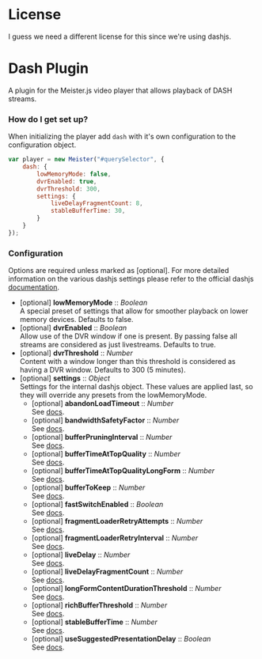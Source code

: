 # License

I guess we need a different license for this since we're using dashjs.

# Dash Plugin #

A plugin for the Meister.js video player that allows playback of DASH streams.

### How do I get set up? ###

When initializing the player add `dash` with it's own configuration to the configuration object.

```JavaScript
var player = new Meister("#querySelector", {
    dash: {
        lowMemoryMode: false,
        dvrEnabled: true,
        dvrThreshold: 300,
        settings: {
            liveDelayFragmentCount: 8,
            stableBufferTime: 30,
        }
    }
});
```

### Configuration ###

Options are required unless marked as [optional]. For more detailed information on the various dashjs settings please refer to the official dashjs [documentation](http://cdn.dashjs.org/latest/jsdoc/module-MediaPlayer.html).

* [optional] **lowMemoryMode** :: *Boolean*  
    A special preset of settings that allow for smoother playback on lower memory devices. Defaults to false.
* [optional] **dvrEnabled** :: *Boolean*  
    Allow use of the DVR window if one is present. By passing false all streams are considered as just livestreams. Defaults to true.
* [optional] **dvrThreshold** :: *Number*  
    Content with a window longer than this threshold is considered as having a DVR window. Defaults to 300 (5 minutes).
* [optional] **settings** :: *Object*  
    Settings for the internal dashjs object. These values are applied last, so they will override any presets from the lowMemoryMode.
    * [optional] **abandonLoadTimeout** :: *Number*  
        See [docs](http://cdn.dashjs.org/latest/jsdoc/module-MediaPlayer.html#setAbandonLoadTimeout__anchor).
    * [optional] **bandwidthSafetyFactor** :: *Number*  
        See [docs](http://cdn.dashjs.org/latest/jsdoc/module-MediaPlayer.html#setBandwidthSafetyFactor__anchor).
    * [optional] **bufferPruningInterval** :: *Number*  
        See [docs](http://cdn.dashjs.org/latest/jsdoc/module-MediaPlayer.html#setBufferPruningInterval__anchor).
    * [optional] **bufferTimeAtTopQuality** :: *Number*  
        See [docs](http://cdn.dashjs.org/latest/jsdoc/module-MediaPlayer.html#setBufferTimeAtTopQuality__anchor).
    * [optional] **bufferTimeAtTopQualityLongForm** :: *Number*  
        See [docs](http://cdn.dashjs.org/latest/jsdoc/module-MediaPlayer.html#setBufferTimeAtTopQualityLongForm__anchor).
    * [optional] **bufferToKeep** :: *Number*  
        See [docs](http://cdn.dashjs.org/latest/jsdoc/module-MediaPlayer.html#setBufferToKeep__anchor).
    * [optional] **fastSwitchEnabled** :: *Boolean*  
        See [docs](http://cdn.dashjs.org/latest/jsdoc/module-MediaPlayer.html#setFastSwitchEnabled__anchor).
    * [optional] **fragmentLoaderRetryAttempts** :: *Number*  
        See [docs](http://cdn.dashjs.org/latest/jsdoc/module-MediaPlayer.html#setFragmentLoaderRetryAttempts__anchor).
    * [optional] **fragmentLoaderRetryInterval** :: *Number*  
        See [docs](http://cdn.dashjs.org/latest/jsdoc/module-MediaPlayer.html#setFragmentLoaderRetryInterval__anchor).
    * [optional] **liveDelay** :: *Number*  
        See [docs](http://cdn.dashjs.org/latest/jsdoc/module-MediaPlayer.html#setLiveDelay__anchor).
    * [optional] **liveDelayFragmentCount** :: *Number*  
        See [docs](http://cdn.dashjs.org/latest/jsdoc/module-MediaPlayer.html#setLiveDelayFragmentCount__anchor).
    * [optional] **longFormContentDurationThreshold** :: *Number*  
        See [docs](http://cdn.dashjs.org/latest/jsdoc/module-MediaPlayer.html#setLongFormContentDurationThreshold__anchor).
    * [optional] **richBufferThreshold** :: *Number*  
        See [docs](http://cdn.dashjs.org/latest/jsdoc/module-MediaPlayer.html#setRichBufferThreshold__anchor).
    * [optional] **stableBufferTime** :: *Number*  
        See [docs](http://cdn.dashjs.org/latest/jsdoc/module-MediaPlayer.html#setStableBufferTime__anchor).
    * [optional] **useSuggestedPresentationDelay** :: *Boolean*  
        See [docs](http://cdn.dashjs.org/latest/jsdoc/module-MediaPlayer.html#useSuggestedPresentationDelay__anchor).
